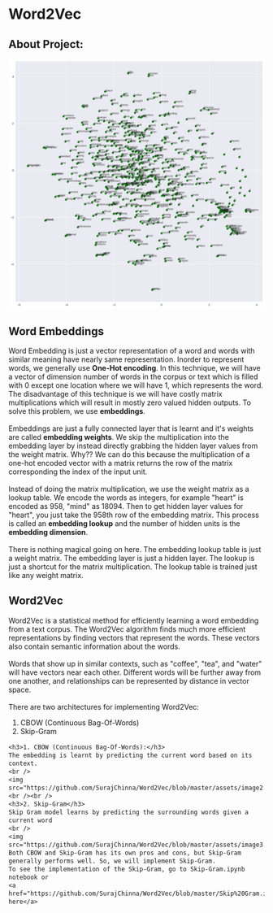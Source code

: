 <h1>Word2Vec</h1>
<h2>About Project:</h2>
<p>
  <img src='https://github.com/SurajChinna/Word2Vec/blob/master/assets/image1.png' />
</p>
  <h2>Word Embeddings</h2>
  <p>
    Word Embedding is just a vector representation of a word and words with similar meaning have nearly same representation. 
    Inorder to represent words, we generally use <b>One-Hot encoding</b>. In this technique, we will have a vector of dimension number 
    of words in the corpus or text which is filled with 0 except one location where we will have 1, which represents the word. 
    The disadvantage of this technique is we will have costly matrix multiplications which will result in mostly zero 
    valued hidden outputs. To solve this problem, we use <b>embeddings</b>.
    <br /><br />
    Embeddings are just a fully connected layer that is learnt and it's weights are called <b>embedding weights</b>. We skip the 
    multiplication into the embedding layer by instead directly grabbing the hidden layer values from the weight matrix. Why?? 
    We can do this because the multiplication of a one-hot encoded vector with a matrix returns the row of the matrix corresponding
    the index of the input unit.
    <br /><br />
    Instead of doing the matrix multiplication, we use the weight matrix as a lookup table. We encode the words as integers, 
    for example "heart" is encoded as 958, "mind" as 18094. Then to get hidden layer values for "heart", you just take the 958th 
    row of the embedding matrix. This process is called an <b>embedding lookup</b> and the number of hidden units is the 
    <b>embedding dimension</b>.
    <br /><br />
    There is nothing magical going on here. The embedding lookup table is just a weight matrix. The embedding layer is just a 
    hidden layer. The lookup is just a shortcut for the matrix multiplication. The lookup table is trained just like any weight matrix.
  </p>
  <h2>Word2Vec</h2>
  <p>
    Word2Vec is a statistical method for efficiently learning a word embedding from a text corpus. The Word2Vec algorithm finds much more 
    efficient representations by finding vectors that represent the words. These vectors also contain semantic information about the words.
    <br /><br />
    Words that show up in similar contexts, such as "coffee", "tea", and "water" will have vectors near each other. Different words 
    will be further away from one another, and relationships can be represented by distance in vector space.
    <br /><br />
    There are two architectures for implementing Word2Vec:
    <ol>
      <li>CBOW (Continuous Bag-Of-Words)</li>
      <li>Skip-Gram</li>
    </ol>
    
    <h3>1. CBOW (Continuous Bag-Of-Words):</h3>
    The embedding is learnt by predicting the current word based on its context.
    <br />
    <img src="https://github.com/SurajChinna/Word2Vec/blob/master/assets/image2.png">
    <br /><br />
    <h3>2. Skip-Gram</h3>
    Skip Gram model learns by predicting the surrounding words given a current word
    <br />
    <img src="https://github.com/SurajChinna/Word2Vec/blob/master/assets/image3.png">
    Both CBOW and Skip-Gram has its own pros and cons, but Skip-Gram generally performs well. So, we will implement Skip-Gram.
    To see the implementation of the Skip-Gram, go to Skip-Gram.ipynb notebook or 
    <a href="https://github.com/SurajChinna/Word2Vec/blob/master/Skip%20Gram.ipynb">click here</a> 
  </p>

